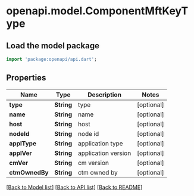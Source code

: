 # openapi.model.ComponentMftKeyType

## Load the model package
```dart
import 'package:openapi/api.dart';
```

## Properties
Name | Type | Description | Notes
------------ | ------------- | ------------- | -------------
**type** | **String** | type | [optional] 
**name** | **String** | name | [optional] 
**host** | **String** | host | [optional] 
**nodeId** | **String** | node id | [optional] 
**applType** | **String** | application type | [optional] 
**applVer** | **String** | application version | [optional] 
**cmVer** | **String** | cm version | [optional] 
**ctmOwnedBy** | **String** | ctm owned by | [optional] 

[[Back to Model list]](../README.md#documentation-for-models) [[Back to API list]](../README.md#documentation-for-api-endpoints) [[Back to README]](../README.md)


